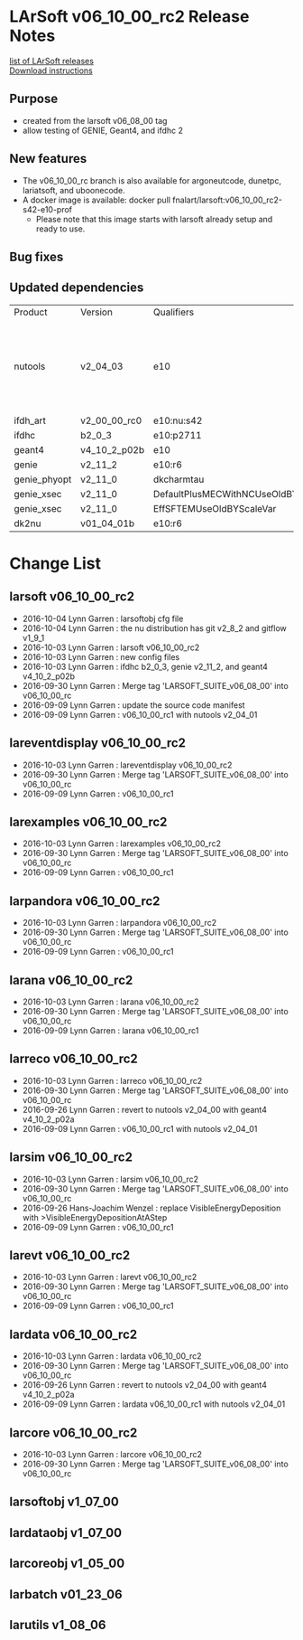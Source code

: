 # LArSoft v06_10_00_rc2 Release Notes



[list of LArSoft releases](LArSoft_release_list)  
[Download instructions](http://scisoft.fnal.gov/scisoft/bundles/larsoft/v06_10_00_rc2/larsoft-v06_10_00_rc2.html)

## Purpose

-   created from the larsoft v06_08_00 tag
-   allow testing of GENIE, Geant4, and ifdhc 2

## New features

-   The v06_10_00_rc branch is also available for argoneutcode, dunetpc, lariatsoft, and uboonecode.
-   A docker image is available: docker pull fnalart/larsoft:v06_10_00_rc2-s42-e10-prof
    -   Please note that this image starts with larsoft already setup and ready to use.

## Bug fixes

## Updated dependencies

|              |               |                                      |                                                                   |
|--------------|---------------|--------------------------------------|-------------------------------------------------------------------|
| Product      | Version       | Qualifiers                           | Notes                                                             |
| nutools      | v2_04_03      | e10                                  | nutools 2.04.xx are beta releases for use with larsoft 6.10.00.rc |
| ifdh_art     | v2_00_00_rc0  | e10:nu:s42                           |                                                                   |
| ifdhc        | b2_0_3       | e10:p2711                            |                                                                   |
| geant4       | v4_10_2_p02b | e10                                  |                                                                   |
| genie        | v2_11_2       | e10:r6                               |                                                                   |
| genie_phyopt | v2_11_0       | dkcharmtau                           |                                                                   |
| genie_xsec   | v2_11_0       | DefaultPlusMECWithNCUseOldBYScaleVar |                                                                   |
| genie_xsec   | v2_11_0       | EffSFTEMUseOldBYScaleVar             |                                                                   |
| dk2nu        | v01_04_01b    | e10:r6                               |                                                                   |

# Change List

## larsoft v06_10_00_rc2

-   2016-10-04 Lynn Garren : larsoftobj cfg file
-   2016-10-04 Lynn Garren : the nu distribution has git v2_8_2 and gitflow v1_9_1
-   2016-10-03 Lynn Garren : larsoft v06_10_00_rc2
-   2016-10-03 Lynn Garren : new config files
-   2016-10-03 Lynn Garren : ifdhc b2_0_3, genie v2_11_2, and geant4 v4_10_2_p02b
-   2016-09-30 Lynn Garren : Merge tag 'LARSOFT_SUITE_v06_08_00' into v06_10_00_rc
-   2016-09-09 Lynn Garren : update the source code manifest
-   2016-09-09 Lynn Garren : v06_10_00_rc1 with nutools v2_04_01

## lareventdisplay v06_10_00_rc2

-   2016-10-03 Lynn Garren : lareventdisplay v06_10_00_rc2
-   2016-09-30 Lynn Garren : Merge tag 'LARSOFT_SUITE_v06_08_00' into v06_10_00_rc
-   2016-09-09 Lynn Garren : v06_10_00_rc1

## larexamples v06_10_00_rc2

-   2016-10-03 Lynn Garren : larexamples v06_10_00_rc2
-   2016-09-30 Lynn Garren : Merge tag 'LARSOFT_SUITE_v06_08_00' into v06_10_00_rc
-   2016-09-09 Lynn Garren : v06_10_00_rc1

## larpandora v06_10_00_rc2

-   2016-10-03 Lynn Garren : larpandora v06_10_00_rc2
-   2016-09-30 Lynn Garren : Merge tag 'LARSOFT_SUITE_v06_08_00' into v06_10_00_rc
-   2016-09-09 Lynn Garren : v06_10_00_rc1

## larana v06_10_00_rc2

-   2016-10-03 Lynn Garren : larana v06_10_00_rc2
-   2016-09-30 Lynn Garren : Merge tag 'LARSOFT_SUITE_v06_08_00' into v06_10_00_rc
-   2016-09-09 Lynn Garren : larana v06_10_00_rc1

## larreco v06_10_00_rc2

-   2016-10-03 Lynn Garren : larreco v06_10_00_rc2
-   2016-09-30 Lynn Garren : Merge tag 'LARSOFT_SUITE_v06_08_00' into v06_10_00_rc
-   2016-09-26 Lynn Garren : revert to nutools v2_04_00 with geant4 v4_10_2_p02a
-   2016-09-09 Lynn Garren : v06_10_00_rc1 with nutools v2_04_01

## larsim v06_10_00_rc2

-   2016-10-03 Lynn Garren : larsim v06_10_00_rc2
-   2016-09-30 Lynn Garren : Merge tag 'LARSOFT_SUITE_v06_08_00' into v06_10_00_rc
-   2016-09-26 Hans-Joachim Wenzel : replace VisibleEnergyDeposition with \>VisibleEnergyDepositionAtAStep
-   2016-09-09 Lynn Garren : v06_10_00_rc1

## larevt v06_10_00_rc2

-   2016-10-03 Lynn Garren : larevt v06_10_00_rc2
-   2016-09-30 Lynn Garren : Merge tag 'LARSOFT_SUITE_v06_08_00' into v06_10_00_rc
-   2016-09-09 Lynn Garren : v06_10_00_rc1

## lardata v06_10_00_rc2

-   2016-10-03 Lynn Garren : lardata v06_10_00_rc2
-   2016-09-30 Lynn Garren : Merge tag 'LARSOFT_SUITE_v06_08_00' into v06_10_00_rc
-   2016-09-26 Lynn Garren : revert to nutools v2_04_00 with geant4 v4_10_2_p02a
-   2016-09-09 Lynn Garren : lardata v06_10_00_rc1 with nutools v2_04_01

## larcore v06_10_00_rc2

-   2016-10-03 Lynn Garren : larcore v06_10_00_rc2
-   2016-09-30 Lynn Garren : Merge tag 'LARSOFT_SUITE_v06_08_00' into v06_10_00_rc

## larsoftobj v1_07_00

## lardataobj v1_07_00

## larcoreobj v1_05_00

## larbatch v01_23_06

## larutils v1_08_06
